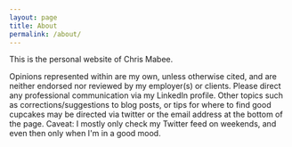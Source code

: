 ```yaml
---
layout: page
title: About
permalink: /about/
---
```


This is the personal website of Chris Mabee. 

Opinions represented within are my own, unless otherwise cited, and are neither endorsed nor reviewed by my employer(s) or clients. Please direct any professional communication via my LinkedIn profile. Other topics such as corrections/suggestions to blog posts, or tips for where to find good cupcakes may be directed via twitter or the email address at the bottom of the page. Caveat: I mostly only check my Twitter feed on weekends, and even then only when I'm in a good mood. 

